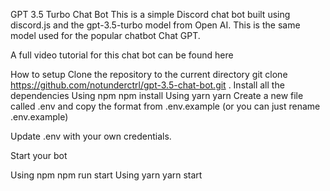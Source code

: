 GPT 3.5 Turbo Chat Bot
This is a simple Discord chat bot built using discord.js and the gpt-3.5-turbo model from Open AI. This is the same model used for the popular chatbot Chat GPT.

A full video tutorial for this chat bot can be found here

How to setup
Clone the repository to the current directory
git clone https://github.com/notunderctrl/gpt-3.5-chat-bot.git .
Install all the dependencies
Using npm
npm install
Using yarn
yarn
Create a new file called .env and copy the format from .env.example (or you can just rename .env.example)

Update .env with your own credentials.

Start your bot

Using npm
npm run start
Using yarn
yarn start
